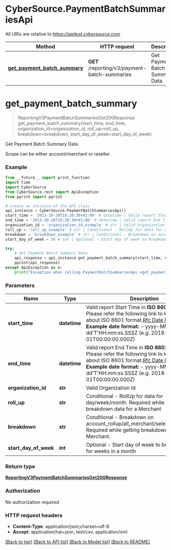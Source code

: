 # CyberSource.PaymentBatchSummariesApi

All URIs are relative to *https://apitest.cybersource.com*

Method | HTTP request | Description
------------- | ------------- | -------------
[**get_payment_batch_summary**](PaymentBatchSummariesApi.md#get_payment_batch_summary) | **GET** /reporting/v3/payment-batch-summaries | Get Payment Batch Summary Data


# **get_payment_batch_summary**
> ReportingV3PaymentBatchSummariesGet200Response get_payment_batch_summary(start_time, end_time, organization_id=organization_id, roll_up=roll_up, breakdown=breakdown, start_day_of_week=start_day_of_week)

Get Payment Batch Summary Data

Scope can be either account/merchant or reseller.

### Example 
```python
from __future__ import print_function
import time
import CyberSource
from CyberSource.rest import ApiException
from pprint import pprint

# create an instance of the API class
api_instance = CyberSource.PaymentBatchSummariesApi()
start_time = '2013-10-20T19:20:30+01:00' # datetime | Valid report Start Time in **ISO 8601 format** Please refer the following link to know more about ISO 8601 format.[Rfc Date Format](https://xml2rfc.tools.ietf.org/public/rfc/html/rfc3339.html#anchor14)  **Example date format:**   - yyyy-MM-dd'T'HH:mm:ss.SSSZ (e.g. 2018-01-01T00:00:00.000Z) 
end_time = '2013-10-20T19:20:30+01:00' # datetime | Valid report End Time in **ISO 8601 format** Please refer the following link to know more about ISO 8601 format.[Rfc Date Format](https://xml2rfc.tools.ietf.org/public/rfc/html/rfc3339.html#anchor14)  **Example date format:**   - yyyy-MM-dd'T'HH:mm:ss.SSSZ (e.g. 2018-01-01T00:00:00.000Z) 
organization_id = 'organization_id_example' # str | Valid Organization Id (optional)
roll_up = 'roll_up_example' # str | Conditional - RollUp for data for day/week/month. Required while getting breakdown data for a Merchant (optional)
breakdown = 'breakdown_example' # str | Conditional - Breakdown on account_rollup/all_merchant/selected_merchant. Required while getting breakdown data for a Merchant. (optional)
start_day_of_week = 56 # int | Optional - Start day of week to breakdown data for weeks in a month (optional)

try: 
    # Get Payment Batch Summary Data
    api_response = api_instance.get_payment_batch_summary(start_time, end_time, organization_id=organization_id, roll_up=roll_up, breakdown=breakdown, start_day_of_week=start_day_of_week)
    pprint(api_response)
except ApiException as e:
    print("Exception when calling PaymentBatchSummariesApi->get_payment_batch_summary: %s\n" % e)
```

### Parameters

Name | Type | Description  | Notes
------------- | ------------- | ------------- | -------------
 **start_time** | **datetime**| Valid report Start Time in **ISO 8601 format** Please refer the following link to know more about ISO 8601 format.[Rfc Date Format](https://xml2rfc.tools.ietf.org/public/rfc/html/rfc3339.html#anchor14)  **Example date format:**   - yyyy-MM-dd&#39;T&#39;HH:mm:ss.SSSZ (e.g. 2018-01-01T00:00:00.000Z)  | 
 **end_time** | **datetime**| Valid report End Time in **ISO 8601 format** Please refer the following link to know more about ISO 8601 format.[Rfc Date Format](https://xml2rfc.tools.ietf.org/public/rfc/html/rfc3339.html#anchor14)  **Example date format:**   - yyyy-MM-dd&#39;T&#39;HH:mm:ss.SSSZ (e.g. 2018-01-01T00:00:00.000Z)  | 
 **organization_id** | **str**| Valid Organization Id | [optional] 
 **roll_up** | **str**| Conditional - RollUp for data for day/week/month. Required while getting breakdown data for a Merchant | [optional] 
 **breakdown** | **str**| Conditional - Breakdown on account_rollup/all_merchant/selected_merchant. Required while getting breakdown data for a Merchant. | [optional] 
 **start_day_of_week** | **int**| Optional - Start day of week to breakdown data for weeks in a month | [optional] 

### Return type

[**ReportingV3PaymentBatchSummariesGet200Response**](ReportingV3PaymentBatchSummariesGet200Response.md)

### Authorization

No authorization required

### HTTP request headers

 - **Content-Type**: application/json;charset=utf-8
 - **Accept**: application/hal+json, text/csv, application/xml

[[Back to top]](#) [[Back to API list]](../README.md#documentation-for-api-endpoints) [[Back to Model list]](../README.md#documentation-for-models) [[Back to README]](../README.md)

